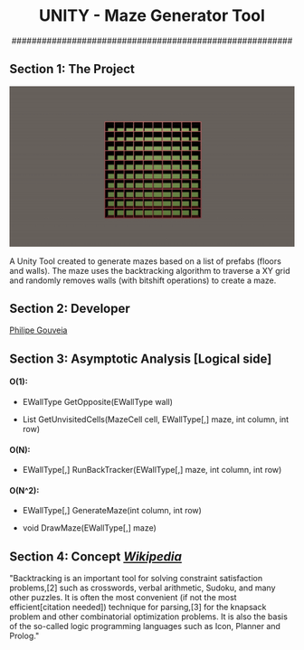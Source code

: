 <h1 align="center"> UNITY - Maze Generator Tool </h1>

<p align="center"> ######################################################## </p>

## Section 1: The Project

<p align="center"> <img src="./media/maze.gif"></p>


A Unity Tool created to generate mazes based on a list of prefabs (floors and walls). The maze uses the backtracking algorithm to traverse a XY grid and randomly removes walls (with bitshift operations) to create a maze. 

## Section 2: Developer 

[Philipe Gouveia](https://github.com/philipe-go)

## Section 3: Asymptotic Analysis [Logical side]

#### O(1):

 - EWallType GetOpposite(EWallType wall)

 - List<Neighbour> GetUnvisitedCells(MazeCell cell, EWallType[,] maze, int column, int row)


#### O(N):

- EWallType[,] RunBackTracker(EWallType[,] maze, int column, int row)

#### O(N^2):

- EWallType[,] GenerateMaze(int column, int row)

- void DrawMaze(EWallType[,] maze)


## Section 4: Concept *[Wikipedia](https://en.wikipedia.org/wiki/Backtracking)*

"Backtracking is an important tool for solving constraint satisfaction problems,[2] such as crosswords, verbal arithmetic, Sudoku, and many other puzzles. It is often the most convenient (if not the most efficient[citation needed]) technique for parsing,[3] for the knapsack problem and other combinatorial optimization problems. It is also the basis of the so-called logic programming languages such as Icon, Planner and Prolog."